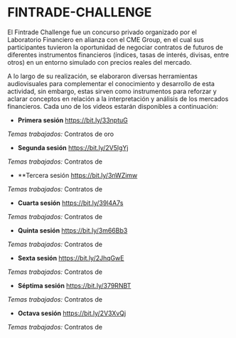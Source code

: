 # FINTRADE-CHALLENGE

El Fintrade Challenge fue un concurso privado organizado por el Laboratorio Financiero en alianza con el CME Group, en el cual sus participantes tuvieron la oportunidad de negociar contratos de futuros de diferentes instrumentos financieros (índices, tasas de interés, divisas, entre otros) en un entorno simulado con precios reales del mercado.

A lo largo de su realización, se elaboraron diversas herramientas audiovisuales para complementar el conocimiento y desarrollo de esta actividad, sin embargo, estas sirven como instrumentos para reforzar y aclarar conceptos en relación a la interpretación y análisis de los mercados financieros. Cada uno de los videos estarán disponibles a continuación:

- **Primera sesión** https://bit.ly/33nptuG

*Temas trabajados:* Contratos de oro

- **Segunda sesión** https://bit.ly/2V5lgYj

*Temas trabajados:* Contratos de 

- **Tercera sesión https://bit.ly/3nWZimw

*Temas trabajados:* Contratos de 

- **Cuarta sesión** https://bit.ly/39l4A7s

*Temas trabajados:* Contratos de 

- **Quinta sesión** https://bit.ly/3m66Bb3

*Temas trabajados:* Contratos de 

- **Sexta sesión** https://bit.ly/2JhqGwE

*Temas trabajados:* Contratos de 

- **Séptima sesión** https://bit.ly/379RNBT

*Temas trabajados:* Contratos de 

- **Octava sesión** https://bit.ly/2V3XvQj

*Temas trabajados:* Contratos de 
